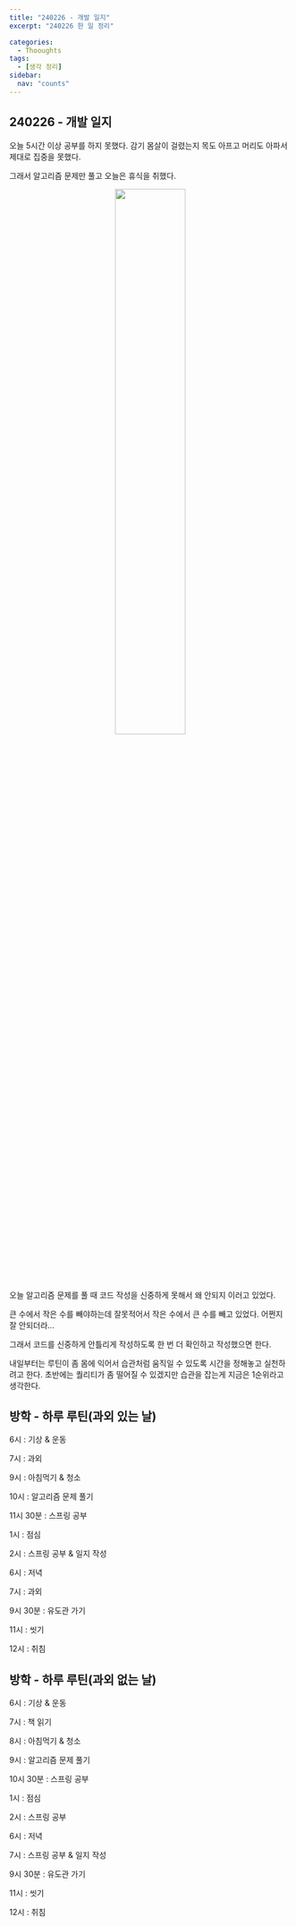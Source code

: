 ```yaml
---
title: "240226 - 개발 일지"
excerpt: "240226 한 일 정리"

categories:
  - Thooughts
tags:
  - [생각 정리]
sidebar:
  nav: "counts"
---
```


## 240226 - 개발 일지

오늘 5시간 이상 공부를 하지 못했다. 감기 몸살이 걸렸는지 목도 아프고 머리도 아파서 제대로 집중을 못했다.

그래서 알고리즘 문제만 풀고 오늘은 휴식을 취했다.

<div align="center">
    <img src="https://github.com/dongdong8343/dongdong8343.github.io/assets/93115530/271a95d5-8c53-4655-94cd-289e720645cd" width="50%" height="auto" />
</div>

</br>
오늘 알고리즘 문제를 풀 때 코드 작성을 신중하게 못해서 왜 안되지 이러고 있었다.

큰 수에서 작은 수를 빼야하는데 잘못적어서 작은 수에서 큰 수를 빼고 있었다. 어쩐지 잘 안되더라...

그래서 코드를 신중하게 안틀리게 작성하도록 한 번 더 확인하고 작성했으면 한다.

내일부터는 루틴이 좀 몸에 익어서 습관처럼 움직일 수 있도록 시간을 정해놓고 실천하려고 한다. 초반에는 퀄리티가 좀 떨어질 수 있겠지만 습관을 잡는게 지금은 1순위라고 생각한다.

## 방학 - 하루 루틴(과외 있는 날)

6시 : 기상 & 운동

7시 : 과외

9시 : 아침먹기 & 청소

10시 : 알고리즘 문제 풀기

11시 30분 : 스프링 공부

1시 : 점심

2시 : 스프링 공부 & 일지 작성

6시 : 저녁

7시 : 과외

9시 30분 : 유도관 가기

11시 : 씻기

12시 : 취침

## 방학 - 하루 루틴(과외 없는 날)

6시 : 기상 & 운동

7시 : 책 읽기

8시 : 아침먹기 & 청소

9시 : 알고리즘 문제 풀기

10시 30분 : 스프링 공부

1시 : 점심

2시 : 스프링 공부

6시 : 저녁

7시 : 스프링 공부 & 일지 작성

9시 30분 : 유도관 가기

11시 : 씻기

12시 : 취침
